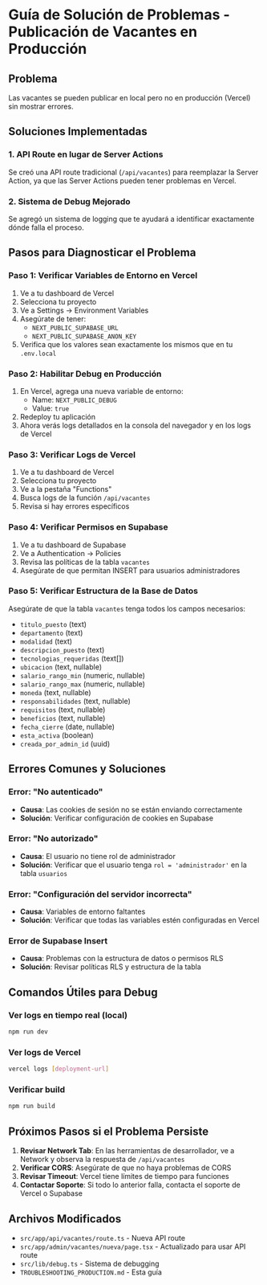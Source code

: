# Guía de Solución de Problemas - Publicación de Vacantes en Producción

## Problema
Las vacantes se pueden publicar en local pero no en producción (Vercel) sin mostrar errores.

## Soluciones Implementadas

### 1. API Route en lugar de Server Actions
Se creó una API route tradicional (`/api/vacantes`) para reemplazar la Server Action, ya que las Server Actions pueden tener problemas en Vercel.

### 2. Sistema de Debug Mejorado
Se agregó un sistema de logging que te ayudará a identificar exactamente dónde falla el proceso.

## Pasos para Diagnosticar el Problema

### Paso 1: Verificar Variables de Entorno en Vercel
1. Ve a tu dashboard de Vercel
2. Selecciona tu proyecto
3. Ve a Settings → Environment Variables
4. Asegúrate de tener:
   - `NEXT_PUBLIC_SUPABASE_URL`
   - `NEXT_PUBLIC_SUPABASE_ANON_KEY`
5. Verifica que los valores sean exactamente los mismos que en tu `.env.local`

### Paso 2: Habilitar Debug en Producción
1. En Vercel, agrega una nueva variable de entorno:
   - Name: `NEXT_PUBLIC_DEBUG`
   - Value: `true`
2. Redeploy tu aplicación
3. Ahora verás logs detallados en la consola del navegador y en los logs de Vercel

### Paso 3: Verificar Logs de Vercel
1. Ve a tu dashboard de Vercel
2. Selecciona tu proyecto
3. Ve a la pestaña "Functions"
4. Busca logs de la función `/api/vacantes`
5. Revisa si hay errores específicos

### Paso 4: Verificar Permisos en Supabase
1. Ve a tu dashboard de Supabase
2. Ve a Authentication → Policies
3. Revisa las políticas de la tabla `vacantes`
4. Asegúrate de que permitan INSERT para usuarios administradores

### Paso 5: Verificar Estructura de la Base de Datos
Asegúrate de que la tabla `vacantes` tenga todos los campos necesarios:
- `titulo_puesto` (text)
- `departamento` (text)
- `modalidad` (text)
- `descripcion_puesto` (text)
- `tecnologias_requeridas` (text[])
- `ubicacion` (text, nullable)
- `salario_rango_min` (numeric, nullable)
- `salario_rango_max` (numeric, nullable)
- `moneda` (text, nullable)
- `responsabilidades` (text, nullable)
- `requisitos` (text, nullable)
- `beneficios` (text, nullable)
- `fecha_cierre` (date, nullable)
- `esta_activa` (boolean)
- `creada_por_admin_id` (uuid)

## Errores Comunes y Soluciones

### Error: "No autenticado"
- **Causa**: Las cookies de sesión no se están enviando correctamente
- **Solución**: Verificar configuración de cookies en Supabase

### Error: "No autorizado"
- **Causa**: El usuario no tiene rol de administrador
- **Solución**: Verificar que el usuario tenga `rol = 'administrador'` en la tabla `usuarios`

### Error: "Configuración del servidor incorrecta"
- **Causa**: Variables de entorno faltantes
- **Solución**: Verificar que todas las variables estén configuradas en Vercel

### Error de Supabase Insert
- **Causa**: Problemas con la estructura de datos o permisos RLS
- **Solución**: Revisar políticas RLS y estructura de la tabla

## Comandos Útiles para Debug

### Ver logs en tiempo real (local)
```bash
npm run dev
```

### Ver logs de Vercel
```bash
vercel logs [deployment-url]
```

### Verificar build
```bash
npm run build
```

## Próximos Pasos si el Problema Persiste

1. **Revisar Network Tab**: En las herramientas de desarrollador, ve a Network y observa la respuesta de `/api/vacantes`
2. **Verificar CORS**: Asegúrate de que no haya problemas de CORS
3. **Revisar Timeout**: Vercel tiene límites de tiempo para funciones
4. **Contactar Soporte**: Si todo lo anterior falla, contacta el soporte de Vercel o Supabase

## Archivos Modificados
- `src/app/api/vacantes/route.ts` - Nueva API route
- `src/app/admin/vacantes/nueva/page.tsx` - Actualizado para usar API route
- `src/lib/debug.ts` - Sistema de debugging
- `TROUBLESHOOTING_PRODUCTION.md` - Esta guía
